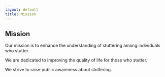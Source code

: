 ```yaml
---
layout: default
title: Mission
---
```


## Mission

Our mission is to enhance the understanding of stuttering among individuals who stutter.

We are dedicated to improving the quality of life for those who stutter.

We strive to raise public awareness about stuttering.